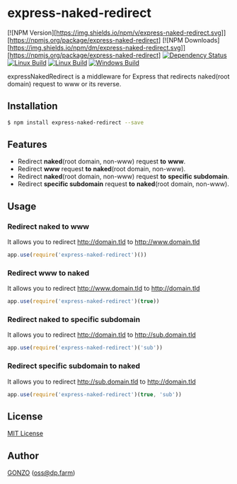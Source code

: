 express-naked-redirect
======================

[![NPM Version][https://img.shields.io/npm/v/express-naked-redirect.svg]][https://npmjs.org/package/express-naked-redirect]
[![NPM Downloads][https://img.shields.io/npm/dm/express-naked-redirect.svg]][https://npmjs.org/package/express-naked-redirect]
[![Dependency Status](https://david-dm.org/why2pac/express-naked-redirect.svg)](https://david-dm.org/why2pac/express-naked-redirect)
[![Linux Build](https://img.shields.io/travis/why2pac/express-naked-redirect/master.svg?label=linux)](https://travis-ci.org/why2pac/express-naked-redirect)
[![Linux Build](https://img.shields.io/travis/why2pac/express-naked-redirect/master.svg?label=linux)](https://travis-ci.org/why2pac/express-naked-redirect)
[![Windows Build](https://img.shields.io/appveyor/ci/why2pac/express-naked-redirect/master.svg?label=windows)](https://ci.appveyor.com/project/why2pac/express-naked-redirect)

expressNakedRedirect is a middleware for Express that redirects naked(root domain) request to www or its reverse.

## Installation

```bash
$ npm install express-naked-redirect --save
```

## Features

* Redirect **naked**(root domain, non-www) request **to** **www**.
* Redirect **www** request **to** **naked**(root domain, non-www).
* Redirect **naked**(root domain, non-www) request **to** **specific subdomain**.
* Redirect **specific subdomain** request **to** **naked**(root domain, non-www).

## Usage

### Redirect naked to www

It allows you to redirect http://domain.tld to http://www.domain.tld

```Javascript
app.use(require('express-naked-redirect')())
```

### Redirect www to naked

It allows you to redirect http://www.domain.tld to http://domain.tld

```Javascript
app.use(require('express-naked-redirect')(true))
```

### Redirect naked to specific subdomain

It allows you to redirect http://domain.tld to http://sub.domain.tld

```Javascript
app.use(require('express-naked-redirect')('sub'))
```

### Redirect specific subdomain to naked

It allows you to redirect http://sub.domain.tld to http://domain.tld

```Javascript
app.use(require('express-naked-redirect')(true, 'sub'))
```

## License

[MIT License](http://www.opensource.org/licenses/mit-license.php)

## Author

[GONZO](https://github.com/why2pac) ([oss@dp.farm](mailto:oss@dp.farm))
